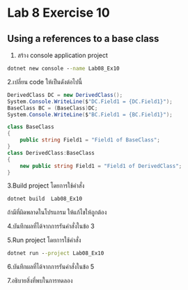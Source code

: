 # Lab 8 Exercise 10

## Using a references to a base class

1. สร้าง console application project

```cmd
dotnet new console --name Lab08_Ex10
```

2.เปลี่ยน code ให้เป็นดังต่อไปนี้

```cs
DerivedClass DC = new DerivedClass();
System.Console.WriteLine($"DC.Field1 = {DC.Field1}");
BaseClass BC = (BaseClass)DC;
System.Console.WriteLine($"BC.Field1 = {BC.Field1}");

class BaseClass
{
    public string Field1 = "Field1 of BaseClass"; 
}
class DerivedClass:BaseClass
{
    new public string Field1 = "Field1 of DerivedClass"; 
}
```

3.Build project โดยการใช้คำสั่ง

```cmd
dotnet build  Lab08_Ex10
```

ถ้ามีที่ผิดพลาดในโปรแกรม ให้แก้ไขให้ถูกต้อง

4.บันทึกผลที่ได้จากการรันคำสั่งในข้อ 3

5.Run project โดยการใช้คำสั่ง

```cmd
dotnet run --project Lab08_Ex10
```

6.บันทึกผลที่ได้จากการรันคำสั่งในข้อ 5

7.อธิบายสิ่งที่พบในการทดลอง
